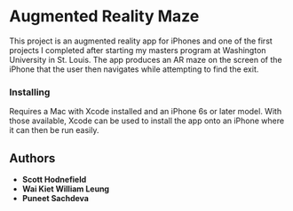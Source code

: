# Augmented Reality Maze

This project is an augmented reality app for iPhones and one of the first projects I completed after starting my masters program at Washington University in St. Louis.
The app produces an AR maze on the screen of the iPhone that the user then navigates while attempting to find the exit.

### Installing

Requires a Mac with Xcode installed and an iPhone 6s or later model.
With those available, Xcode can be used to install the app onto an iPhone where it can then be run easily.

## Authors
* **Scott Hodnefield**
* **Wai Kiet William Leung**
* **Puneet Sachdeva**
